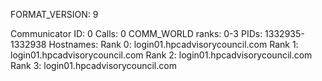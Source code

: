 FORMAT_VERSION: 9

Communicator ID: 0
Calls: 0
COMM_WORLD ranks: 0-3
PIDs: 1332935-1332938
Hostnames:
	Rank 0: login01.hpcadvisorycouncil.com
	Rank 1: login01.hpcadvisorycouncil.com
	Rank 2: login01.hpcadvisorycouncil.com
	Rank 3: login01.hpcadvisorycouncil.com
